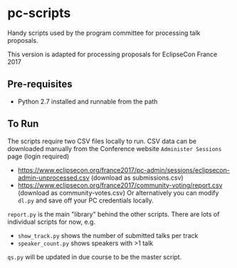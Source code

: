 # pc-scripts
Handy scripts used by the program committee for processing talk proposals.

This version is adapted for processing proposals for EclipseCon France 2017

Pre-requisites
---------------
* Python 2.7 installed and runnable from the path

To Run
--------------
The scripts require two CSV files locally to run. CSV data can be downloaded manually from the Conference website `Administer Sessions` page (login required)
* https://www.eclipsecon.org/france2017/pc-admin/sessions/eclipsecon-admin-unprocessed.csv (download as submissions.csv)
* https://www.eclipsecon.org/france2017/community-voting/report.csv (download as community-votes.csv)
Or alternatively you can modify `dl.py` and save off your PC credentials locally. 

`report.py` is the main "library" behind the other scripts. There are lots of individual scripts for now, e.g.
* `show_track.py` shows the number of submitted talks per track
* `speaker_count.py` shows speakers with >1 talk 

`qs.py` will be updated in due course to be the master script. 